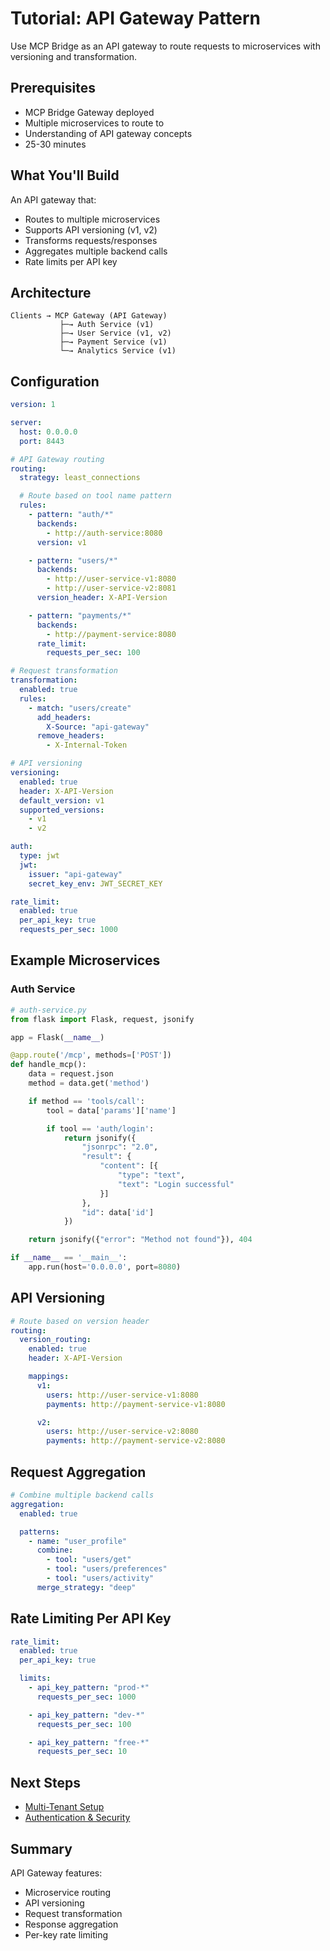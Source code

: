 # Tutorial: API Gateway Pattern

Use MCP Bridge as an API gateway to route requests to microservices with versioning and transformation.

## Prerequisites

- MCP Bridge Gateway deployed
- Multiple microservices to route to
- Understanding of API gateway concepts
- 25-30 minutes

## What You'll Build

An API gateway that:
- Routes to multiple microservices
- Supports API versioning (v1, v2)
- Transforms requests/responses
- Aggregates multiple backend calls
- Rate limits per API key

## Architecture

```
Clients → MCP Gateway (API Gateway)
           ├─→ Auth Service (v1)
           ├─→ User Service (v1, v2)
           ├─→ Payment Service (v1)
           └─→ Analytics Service (v1)
```

## Configuration

```yaml
version: 1

server:
  host: 0.0.0.0
  port: 8443

# API Gateway routing
routing:
  strategy: least_connections

  # Route based on tool name pattern
  rules:
    - pattern: "auth/*"
      backends:
        - http://auth-service:8080
      version: v1

    - pattern: "users/*"
      backends:
        - http://user-service-v1:8080
        - http://user-service-v2:8081
      version_header: X-API-Version

    - pattern: "payments/*"
      backends:
        - http://payment-service:8080
      rate_limit:
        requests_per_sec: 100

# Request transformation
transformation:
  enabled: true
  rules:
    - match: "users/create"
      add_headers:
        X-Source: "api-gateway"
      remove_headers:
        - X-Internal-Token

# API versioning
versioning:
  enabled: true
  header: X-API-Version
  default_version: v1
  supported_versions:
    - v1
    - v2

auth:
  type: jwt
  jwt:
    issuer: "api-gateway"
    secret_key_env: JWT_SECRET_KEY

rate_limit:
  enabled: true
  per_api_key: true
  requests_per_sec: 1000
```

## Example Microservices

### Auth Service

```python
# auth-service.py
from flask import Flask, request, jsonify

app = Flask(__name__)

@app.route('/mcp', methods=['POST'])
def handle_mcp():
    data = request.json
    method = data.get('method')

    if method == 'tools/call':
        tool = data['params']['name']

        if tool == 'auth/login':
            return jsonify({
                "jsonrpc": "2.0",
                "result": {
                    "content": [{
                        "type": "text",
                        "text": "Login successful"
                    }]
                },
                "id": data['id']
            })

    return jsonify({"error": "Method not found"}), 404

if __name__ == '__main__':
    app.run(host='0.0.0.0', port=8080)
```

## API Versioning

```yaml
# Route based on version header
routing:
  version_routing:
    enabled: true
    header: X-API-Version

    mappings:
      v1:
        users: http://user-service-v1:8080
        payments: http://payment-service-v1:8080

      v2:
        users: http://user-service-v2:8080
        payments: http://payment-service-v2:8080
```

## Request Aggregation

```yaml
# Combine multiple backend calls
aggregation:
  enabled: true

  patterns:
    - name: "user_profile"
      combine:
        - tool: "users/get"
        - tool: "users/preferences"
        - tool: "users/activity"
      merge_strategy: "deep"
```

## Rate Limiting Per API Key

```yaml
rate_limit:
  enabled: true
  per_api_key: true

  limits:
    - api_key_pattern: "prod-*"
      requests_per_sec: 1000

    - api_key_pattern: "dev-*"
      requests_per_sec: 100

    - api_key_pattern: "free-*"
      requests_per_sec: 10
```

## Next Steps

- [Multi-Tenant Setup](14-multi-tenant.md)
- [Authentication & Security](08-authentication.md)

## Summary

API Gateway features:
- Microservice routing
- API versioning
- Request transformation
- Response aggregation
- Per-key rate limiting
